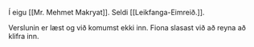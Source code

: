 Í eigu [[Mr. Mehmet Makryat]].
Seldi [[Leikfanga-Eimreið.]].

Verslunin er læst og við komumst ekki inn.
Fiona slasast við að reyna að klifra inn.